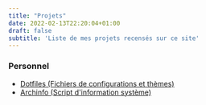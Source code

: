 ```yaml
---
title: "Projets"
date: 2022-02-13T22:20:04+01:00
draft: false
subtitle: 'Liste de mes projets recensés sur ce site'
---
```


### Personnel

- [Dotfiles (Fichiers de configurations et thèmes)](../dotfiles)
- [Archinfo (Script d'information système)](../archinfo)
